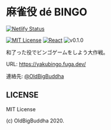 # 麻雀役 dé BINGO

[![Netlify Status](https://api.netlify.com/api/v1/badges/96f9dfb4-c8e9-4f00-b857-7321479bdef5/deploy-status)](https://app.netlify.com/sites/yakubingo/deploys)

[![MIT License](https://img.shields.io/badge/license-MIT-green)](./LICENSE)
[![React](https://img.shields.io/badge/React-v16.13.1-brightgreen)](https://ja.reactjs.org/)
![v0.1.0](https://img.shields.io/badge/version-0.1.0-blue)

和了った役でビンゴゲームをしよう大作戦。

URL: <https://yakubingo.fuga.dev/>

連絡先: [@OldBigBuddha](https://twitter.com/OldBigBuddha)

## LICENSE

MIT License

(c) OldBigBuddha 2020.
